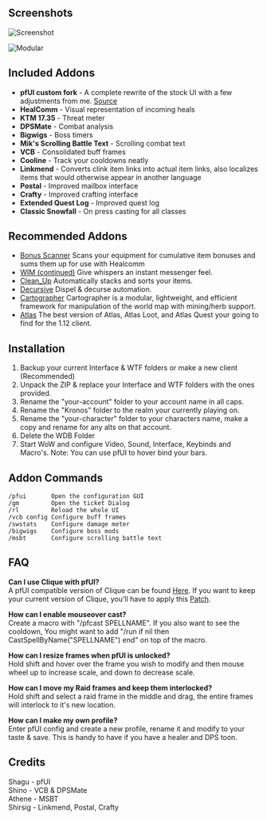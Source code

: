 
## Screenshots
![Screenshot](http://i.imgur.com/u5UH0AI.jpg)

![Modular](http://i.imgur.com/jcNkVYZ.jpg)

## Included Addons
*  **pfUI custom fork** - A complete rewrite of the stock UI with a few adjustments from me.  [Source](https://github.com/vashin1/pfUI)
*  **HealComm** - Visual representation of incoming heals  
*  **KTM 17.35** - Threat meter     
*  **DPSMate** - Combat analysis  
*  **Bigwigs** - Boss timers  
*  **Mik's Scrolling Battle Text** - Scrolling combat text  
*  **VCB** - Consolidated buff frames  
*  **Cooline** - Track your cooldowns neatly 
*  **Linkmend** - Converts clink item links into actual item links, also localizes items that would otherwise appear in another language  
*  **Postal** - Improved mailbox interface  
*  **Crafty** - Improved crafting interface  
*  **Extended Quest Log** - Improved quest log    
*  **Classic Snowfall** - On press casting for all classes   

## Recommended Addons
* [Bonus Scanner](http://www.vanilla-addons.com/dls/bonusscanner/) Scans your equipment for cumulative item bonuses and sums them up for use with Healcomm
* [WIM (continued)](https://github.com/shirsig/WIM) Give whispers an instant messenger feel.
* [Clean_Up](https://github.com/shirsig/Clean_Up) Automatically stacks and sorts your items.
* [Decursive](https://drive.google.com/open?id=0B5QT3H5F-mBXNDRtbUloODJnWVU) Dispel & decurse automation.
* [Cartographer](https://drive.google.com/open?id=0B5QT3H5F-mBXRHlUbGVrTW1ZUm8) Cartographer is a modular, lightweight, and efficient framework for manipulation of the world map with mining/herb support.
* [Atlas](https://github.com/Cabro/Atlas/) The best version of Atlas, Atlas Loot, and Atlas Quest your going to find for the 1.12 client.

## Installation
1. Backup your current Interface & WTF folders or make a new client (Recommended)   
2. Unpack the ZIP & replace your Interface and WTF folders with the ones provided.  
3. Rename the "your-account" folder to your account name in all caps.  
4. Rename the "Kronos" folder to the realm your currently playing on.  
5. Rename the "your-character" folder to your characters name, make a copy and rename for any alts on that account.  
6. Delete the WDB Folder  
7. Start WoW and configure Video, Sound, Interface, Keybinds and Macro's.  Note: You can use pfUI to hover bind your bars.  

## Addon Commands

    /pfui       Open the configuration GUI
    /gm         Open the ticket Dialog
    /rl         Reload the whole UI
    /vcb config Configure buff frames
	/swstats    Configure damage meter
	/bigwigs    Configure boss mods
	/msbt       Configure scrolling battle text  

## FAQ

**Can I use Clique with pfUI?**  
A pfUI compatible version of Clique can be found [Here](https://github.com/shagu/Clique/releases). If you want to keep your current version of Clique, you'll have to apply this [Patch](https://github.com/shagu/Clique/commit/a5ee56c3f803afbdda07bae9cd330e0d4a75d75a).

**How can I enable mouseover cast?**  
Create a macro with "/pfcast SPELLNAME". If you also want to see the cooldown, You might want to add "/run if nil then CastSpellByName("SPELLNAME") end" on top of the macro.

**How can I resize frames when pfUI is unlocked?**  
Hold shift and hover over the frame you wish to modify and then mouse wheel up to increase scale, and down to decrease scale.

**How can I move my Raid frames and keep them interlocked?**  
Hold shift and select a raid frame in the middle and drag, the entire frames will interlock to it's new location.

**How can I make my own profile?**  
Enter pfUI config and create a new profile, rename it and modify to your taste & save. This is handy to have if you have a healer and DPS toon.
	
## Credits

Shagu - pfUI  
Shino - VCB & DPSMate  
Athene - MSBT  
Shirsig - Linkmend, Postal, Crafty  






